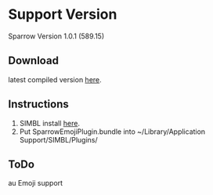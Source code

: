 Support Version
====================

Sparrow Version 1.0.1 (589.15)

Download
-------------------------
latest compiled version [here](https://github.com/downloads/SKAhack/SparrowEmojiPlugin/SparrowEmojiPlugin.zip).

Instructions
-------------------------
1. SIMBL install [here](http://www.culater.net/software/SIMBL/SIMBL.php).
2. Put SparrowEmojiPlugin.bundle into ~/Library/Application Support/SIMBL/Plugins/

ToDo
-------------------------
au Emoji support

